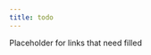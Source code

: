 ```yaml
---
title: todo
---
```


Placeholder for links that need filled

<!-- 

Emergency ideas
- Test API with Jest
- Mentoring pivot, work in system then summarize essence of the work done / problem solved. 
  - Self-directed, starts concrete and abstract comes later (versus starting with topic discussion and demonstration), does still require distilling essence though, have to live with code you made, NDA friendly
  - Better milestones. Not trying to master a full concept, which is broad and many-faceted. End is when you're happy with the code.
  - Seems obvious in retrospect. 
    - I would have defaulted to pairing w/o an NDA. This has less shared context, but is better in many ways. I'm limited in what solutions I can offer even if I want to. The student must take greater ownership and also has to think about the essence of what they did (link to summarizing?). In pairing, you'd have to be intentional about pausing to summarize and distill any learnings.
- .C# adding type aliases! https://learn.microsoft.com/en-us/dotnet/csharp/whats-new/csharp-12#alias-any-type. A significant tool for domain modeling, especially if you want to incrementally refactor to semantic names
- useful randomness methods for in .NET 8 https://learn.microsoft.com/en-us/dotnet/core/whats-new/dotnet-8#methods-for-working-with-randomness. Implemented these myself too many times
- Interested to see where C# will go with these AOP features https://learn.microsoft.com/en-us/dotnet/csharp/whats-new/csharp-12#interceptors. Personally, I no longer see meta-programming based AOP as especially desirable. A good dependency inversion strategy achieves much of the value. Though, this could centralize some rather deterministic situations like authorization or logging decorators.
  - should investigate more before writing about it https://github.com/dotnet/roslyn/blob/main/docs/features/interceptors.md
  - DI libraries like CastleWindsor have had proxies for a long time, and SourceGenerators enabled some of this to become compile-time reflection-based, but I haven't seen much adoption of dynamic AOP-style decorators. 
  - Curious what their motivations are

backup idea queue
- FsCheck saga
  - better understanding delegates (target issue) 
- try to make some incremental duck examples?? (demonstrate working through a duck? maybe skip through several stages to show techniques/questions applied at those stages)
- OCP Q&A add-on post
- Explore https://en.wikipedia.org/wiki/Bloom%27s_taxonomy and https://blog.edmentum.com/webb%E2%80%99s-depth-knowledge-framework-basics as a means of more effective/intentional question asking
- Standards over control? 
  - I think I want more application with this before I give it a dedicated post
  - flow over prediction related to distributed architecture over central planning (might have more info in my Scaling Architecture Conversationally notes) -> Decentralized decision making means faster feedback loops, greater scalability. 
  - Refine the guardrails/SOP over controling specifics. Not easy though.
- Elm
  - Values win again. Simpler Hot reload due to composed state. Don't need to go deep into tooling chain. It's attainable mostly at the level we normally program at.
  - Comparing elm to transition away from OO because distributed state is hard to manage (Code that Fits ch 13 p 259)
    - "Object-oriented composition tends to focus on composing side effects together... this style of composition relies heavily on nesting objects in other objects, or side effects in other side effects. Since your goal should be code that fits in your head, this is a problem"
    - Essentially, side-effects are implicit coupling. When you compose code with side-effects, you have to remember all of those side-effects
    - So... how exactly does this apply back to Elm. I suppose we've seen the rise of redux, which is basically elm but the state is global. Parts of the UI will often que from shared signals. One way to deal with it is the global redux way, but then you have global data and you never know what all depends on something. It makes trimability a nightmare. Elm, on the otherhand, each component declares only what state it needs. It's parents are responsible for getting it the proper state, and so on. The child state is transparent to the parent, but not vice-versa.
    - Q: does this end up being like a bad version of constructor injection, where dependencies are percolated through the whole stack.
      - honestly, I don't have the experience yet to be sure, but it feels like "what's really different?". While I haven't extensively used an elm-like approach, I have gone to great lengths to create reusable components, which means they need to be provided state by their composing context. Yes, this involved some extra data mapping and configuration, but good [open-closed components](../posts/Open-Closed-by-Example/2023-03-02-2-OCP-callbacks.md) quickly pay back the value in spades. Components can be resused far more diversely, which leads to less duplicated work and faster development. There isn't really more data passing with Elm. The difference is more the consistency of state and that it goes all the way up. Child components are expected to not have any hidden statefulness, given the same data they'll always produce the same result. This means you don't get into funky states by mutating internal data. And, because this consistency (purity really) goes all the way up, the whole application can have it's state set or observed or persisted all at once 
      - probably give example of lots of state flags in a component (perhaps a form with states like isValid)
  - (maybe) elm state as CRDTs?
- Async vs Sync another reason to keep system as pure as possible
  - did a big deep dive on multi-threading best practices and performance gotchas. Two bits that stood out where that async IO can be much faster in aggregate. Separately, sync and async callchains shouldn't be mixed. Pure functions don't really matter though. They're already perfectly parallelizable and can be called safely without blocking in a sync or async environment. Distributed state will lead to distributed IO, which will pull your whole application into async and overall increase complexity. But, if you keep many functions pure, then a larger part of your app is indifferent to the execution context and such decisions can be relatively centralized. Check out functional-core architecture [link to Mark Seemann post of some kind]
  - probably need to explain purity, again 

Longer-form 
- NOTE: don't try tackling these as one great series. I think it'll be easier to tackle them as individual posts (maybe give them a tag or a retroactive series so people can work through the similar posts)
- What's your duck process applied to construction process in concrete technique demonstrations (probably many posts)
  - interpolation (via logs, commenting, breakpoints, etc)
  - NOTE: perhaps some of these examples follow SPEAC so we can also show that in these examples too. Possibly as a driver of sorts (inconsistent level of abstraction / reads smoothly, implementation-specific concerns in signature, need to add an alternative implementation, etc)
  - a Driver-based loop (namely with tests, then some refactorings)
  - Dealing with some legacy code (strangler and related) -> a multi-phase refactor is a sort of hypothesis about what would make a better shape/api/factoring and then you give it a limited trial without turning everthing over 
  - remember to tie things back to test-hypothesis and increments

Tags to consolidate
- Language Design, Language Properties, Languages, Language Features, Programming Langauges
- Design, Software Design
  - maybe also: Design Theory, Design Thinking, Design Patterns, Design Principles, Design process
- System structure, Program Structure, maybe Project Structure
- process 
-->
